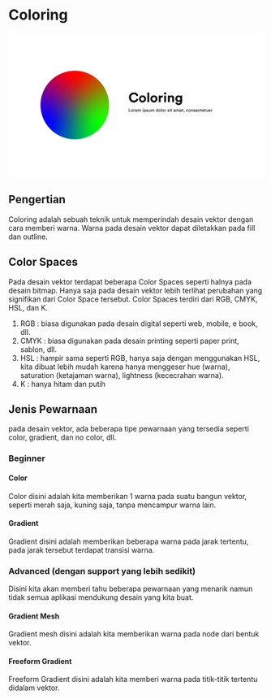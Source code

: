 # Coloring

![Coloring](../../assets/coloring.jpg)

## Pengertian

Coloring adalah sebuah teknik untuk memperindah desain vektor dengan cara memberi warna. Warna pada desain vektor dapat diletakkan pada fill dan outline.

## Color Spaces

Pada desain vektor terdapat beberapa Color Spaces seperti halnya pada desain bitmap. Hanya saja pada desain vektor lebih terlihat perubahan yang signifikan dari Color Space tersebut. Color Spaces terdiri dari RGB, CMYK, HSL, dan K.

1. RGB : biasa digunakan pada desain digital seperti web, mobile, e book, dll.
2. CMYK : biasa digunakan pada desain printing seperti paper print, sablon, dll.
3. HSL : hampir sama seperti RGB, hanya saja dengan menggunakan HSL, kita dibuat lebih mudah karena hanya menggeser hue (warna), saturation (ketajaman warna), lightness (kececrahan warna).
4. K : hanya hitam dan putih

## Jenis Pewarnaan

pada desain vektor, ada beberapa tipe pewarnaan yang tersedia seperti color, gradient, dan no color, dll.

### Beginner

#### Color

Color disini adalah kita memberikan 1 warna pada suatu bangun vektor, seperti merah saja, kuning saja, tanpa mencampur warna lain.

#### Gradient

Gradient disini adalah memberikan beberapa warna pada jarak tertentu, pada jarak tersebut terdapat transisi warna.

### Advanced (dengan support yang lebih sedikit)

Disini kita akan memberi tahu beberapa pewarnaan yang menarik namun tidak semua aplikasi mendukung desain yang kita buat.

#### Gradient Mesh

Gradient mesh disini adalah kita memberikan warna pada node dari bentuk vektor.

#### Freeform Gradient

Freeform Gradient disini adalah kita memberi warna pada titik-titik tertentu didalam vektor.
